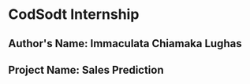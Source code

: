 # CodSodt Internship

## Author's Name: Immaculata Chiamaka Lughas

## Project Name: Sales Prediction


